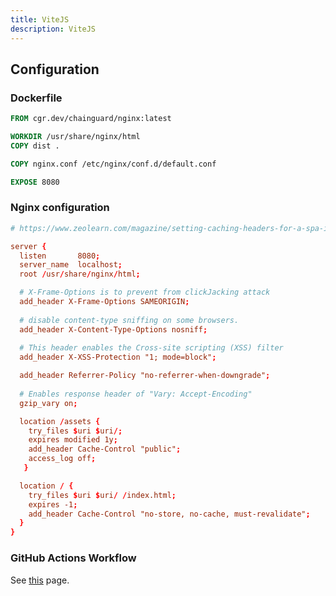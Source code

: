 ```yaml
---
title: ViteJS
description: ViteJS
---
```


## Configuration

### Dockerfile

```dockerfile title=Dockerfile
FROM cgr.dev/chainguard/nginx:latest

WORKDIR /usr/share/nginx/html
COPY dist .

COPY nginx.conf /etc/nginx/conf.d/default.conf

EXPOSE 8080
```

### Nginx configuration

```conf title=nginx.conf
# https://www.zeolearn.com/magazine/setting-caching-headers-for-a-spa-in-nginx-cache

server {
  listen       8080;
  server_name  localhost;
  root /usr/share/nginx/html;

  # X-Frame-Options is to prevent from clickJacking attack
  add_header X-Frame-Options SAMEORIGIN;
 
  # disable content-type sniffing on some browsers.
  add_header X-Content-Type-Options nosniff;
 
  # This header enables the Cross-site scripting (XSS) filter
  add_header X-XSS-Protection "1; mode=block";

  add_header Referrer-Policy "no-referrer-when-downgrade";
 
  # Enables response header of "Vary: Accept-Encoding"
  gzip_vary on;

  location /assets {
    try_files $uri $uri/;
    expires modified 1y;
    add_header Cache-Control "public";
    access_log off;
   }

  location / {
    try_files $uri $uri/ /index.html;
    expires -1;
    add_header Cache-Control "no-store, no-cache, must-revalidate";
  }
}
```

### GitHub Actions Workflow

See [this](./workflow.md) page.
